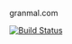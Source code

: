 granmal.com

[![Build Status](https://travis-ci.org/khy/granmal.com.svg?branch=master)](https://travis-ci.org/khy/granmal.com)
